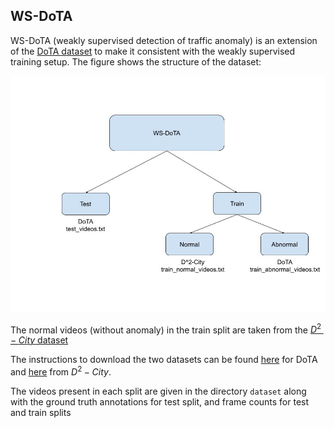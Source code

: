 ## WS-DoTA

WS-DoTA (weakly supervised detection of traffic anomaly) is an extension of the [DoTA dataset](https://arxiv.org/pdf/2004.03044) to make it consistent with the weakly supervised training setup. The figure shows the structure of the dataset:

![alt text](images/docs.jpg)

The normal videos (without anomaly) in the train split are taken from the [$D^2-City$ dataset](https://arxiv.org/abs/1904.01975) 

The instructions to download the two datasets can be found [here](https://drive.google.com/drive/folders/1_WzhwZC2NIpzZIpX7YCvapq66rtBc67n) for DoTA and [here](https://www.google.com/url?sa=t&source=web&rct=j&opi=89978449&url=https://www.scidb.cn/en/detail%3FdataSetId%3D804399692560465920&ved=2ahUKEwiFg-jX55-JAxUMVqQEHbcpHmEQr-IDegQIFxAG&usg=AOvVaw3m_8jcPmkd_WWPp2c7JdDC) from $D^2-City$.

The videos present in each split are given in the directory ```dataset``` along with the ground truth annotations for test split, and frame counts for test and train splits